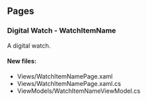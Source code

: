 ﻿## Pages

<!--{[{-->
### Digital Watch - WatchItemName
A digital watch.
#### New files:
* Views/WatchItemNamePage.xaml
* Views/WatchItemNamePage.xaml.cs
* ViewModels/WatchItemNameViewModel.cs
<!--}]}-->